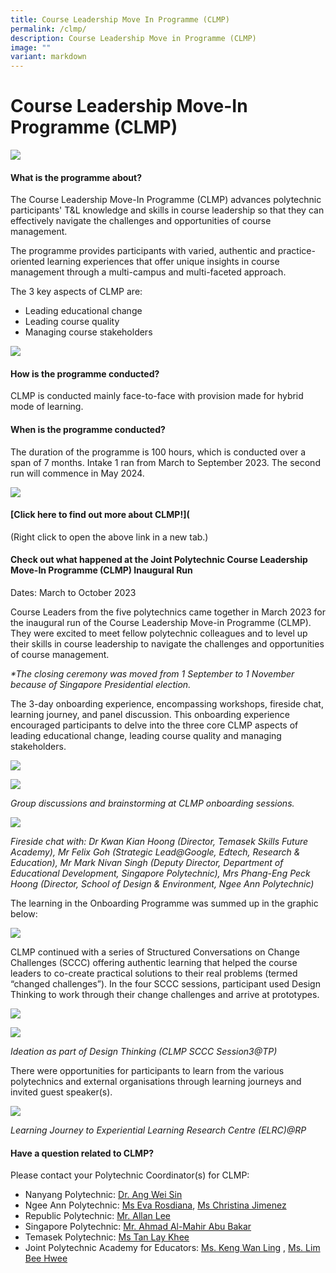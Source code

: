 ```yaml
---
title: Course Leadership Move In Programme (CLMP)
permalink: /clmp/
description: Course Leadership Move in Programme (CLMP)
image: ""
variant: markdown
---
```

# Course Leadership Move-In Programme (CLMP)

![](/images/53753385_ml.jpg)

#### What is the programme about?

The Course Leadership Move-In Programme (CLMP) advances polytechnic participants' T&L knowledge and skills in course leadership so that they can effectively navigate the challenges and opportunities of course management.

The programme provides participants with varied, authentic and practice-oriented learning experiences that offer unique insights in course management through a multi-campus and multi-faceted approach.

The 3 key aspects of CLMP are:
* Leading educational change
* Leading course quality
* Managing course stakeholders

![](/images/microsoftteams-image%20(6).png)

#### How is the programme conducted?

CLMP is conducted mainly face-to-face with provision made for hybrid mode of learning.

#### When is the programme conducted?

The duration of the programme is 100 hours, which is conducted over a span of 7 months. Intake 1 ran from March to September 2023. The second run will commence in May 2024. 

![](/images/microsoftteams-image%20(7).png)

#### [Click here to find out more about CLMP!]([](/files/clmp%20programme%20information_%20nov%202023.pdf)
(Right click to open the above link in a new tab.)

#### Check out what happened at the Joint Polytechnic Course Leadership Move-In Programme (CLMP) Inaugural Run 

Dates: March to October 2023

Course Leaders from the five polytechnics came together in March 2023 for the inaugural run of the Course Leadership Move-in Programme (CLMP). They were excited to meet fellow polytechnic colleagues and to level up their skills in course leadership to navigate the challenges and opportunities of course management. 


_*The closing ceremony was moved from 1 September to 1 November because of Singapore Presidential election._

The 3-day onboarding experience, encompassing workshops, fireside chat, learning journey, and panel discussion. This onboarding experience encouraged participants to delve into the three core CLMP aspects of leading educational change, leading course quality and managing stakeholders. 

![](/images/img_7970.jpg)

![](/images/20230322_151302.jpg)

_Group discussions and brainstorming at CLMP onboarding sessions._

![](/images/img_9990.jpg)

_Fireside chat with: Dr Kwan Kian Hoong (Director, Temasek Skills Future Academy), Mr Felix Goh (Strategic Lead@Google, Edtech, Research & Education), Mr Mark Nivan Singh (Deputy Director, Department of Educational Development, Singapore Polytechnic), Mrs Phang-Eng Peck Hoong (Director, School of Design & Environment, Ngee Ann Polytechnic)_

The learning in the Onboarding Programme was summed up in the graphic below: 

![](/images/rp_clmp_28mar.jpg)

CLMP continued with a series of Structured Conversations on Change Challenges (SCCC) offering authentic learning that helped the course leaders to co-create practical solutions to their real problems (termed “changed challenges”). In the four SCCC sessions, participant used Design Thinking to work through their change challenges and arrive at prototypes. 

![](/images/20230707_135030.jpg)

![](/images/20230707_144626.jpg)

_Ideation as part of Design Thinking (CLMP SCCC Session3@TP)_

There were opportunities for participants to learn from the various polytechnics and external organisations through learning journeys and invited guest speaker(s).
 
 ![](/images/clmpupdate081123-7.png)
 
_Learning Journey to Experiential Learning Research Centre (ELRC)@RP_


#### Have a question related to CLMP?

Please contact your Polytechnic Coordinator(s) for CLMP:

* Nanyang Polytechnic: [Dr. Ang Wei Sin](mailto:ang_wei_sin@nyp.edu.sg)
* Ngee Ann Polytechnic: [Ms Eva Rosdiana](mailto:eva_rosdiana@np.edu.sg), [Ms Christina Jimenez](mailto:christina_jimenez@np.edu.sg)
* Republic Polytechnic: [Mr. Allan Lee](mailto:allan_lee@rp.edu.sg)
* Singapore Polytechnic: [Mr. Ahmad Al-Mahir Abu Bakar](mailto:ahmad_al-mahir_abu_bakar@sp.edu.sg)
* Temasek Polytechnic: [Ms Tan Lay Khee](mailto:tan_lay_khee@tp.edu.sg)
* Joint Polytechnic Academy for Educators: [Ms. Keng Wan Ling](mailto:keng_wan_ling@tp.edu.sg) , [Ms. Lim Bee Hwee](mailto:lim_bee_hwee@rp.edu.sg)